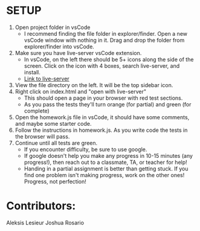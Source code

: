 # SETUP

1. Open project folder in vsCode
   - I recommend finding the file folder in explorer/finder. Open a new vsCode window with nothing in it. Drag and drop the folder from explorer/finder into vsCode.
2. Make sure you have live-server vsCode extension.
   - In vsCode, on the left there should be 5+ icons along the side of the screen. Click on the icon with 4 boxes, search live-server, and install.
   - [Link to live-server](https://marketplace.visualstudio.com/items?itemName=ritwickdey.LiveServer)
3. View the file directory on the left. It will be the top sidebar icon.
4. Right click on index.html and "open with live-server"
   - This should open a page in your browser with red test sections.
   - As you pass the tests they'll turn orange (for partial) and green (for complete)
5. Open the homework.js file in vsCode, it should have some comments, and maybe some starter code.
6. Follow the instructions in homework.js. As you write code the tests in the browser will pass.
7. Continue until all tests are green.
   - If you encounter difficulty, be sure to use google.
   - If google doesn't help you make any progress in 10-15 minutes (any progress!), then reach out to a classmate, TA, or teacher for help!
   - Handing in a partial assignment is better than getting stuck. If you find one problem isn't making progress, work on the other ones! Progress, not perfection!

# Contributors:

Aleksis Lesieur
Joshua Rosario

